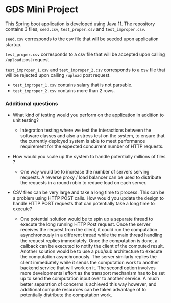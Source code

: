 # GDS Mini Project 

This Spring boot application is developed using Java 11. The repository contains 3 files, `seed.csv`, `test_proper.csv` and 
`test_improper.csv`.

`seed.csv` corresponds to the csv file that will be seeded upon application startup.


`test_proper.csv` corresponds to a csv file that will be accepted upon calling `/upload` post request


`test_improper_1.csv` and `test_improper_2.csv`  corresponds to a csv file that will be rejected upon calling `/upload` post request.
  - `test_improper_1.csv` contains salary that is not parsable.
  - `test_improper_2.csv` contains more than 2 rows.


### Additional questions

- What kind of testing would you perform on the application in addition to unit testing?
    - Integration testing where we test the interactions between the software classes and also 
    a stress test on the system, to ensure that the currently deployed system is able to meet performance
      requirement for the expected concurrent number of HTTP requests.
      

- How would you scale up the system to handle potentially millions of files ?
     - One way would be to increase the number of servers serving requests. A reverse proxy / load
            balancer can be used to distribute the requests in a round robin to reduce load on each server.
       

- CSV files can be very large and take a long time to process. This can be a problem using HTTP POST calls.
  How would you update the design to handle HTTP POST requests that can potentially take a long time to execute?
    - One potential solution would be to spin up a separate thread to execute the long running HTTP Post request.
    Once the server receives the request from the client, it could run the computation asynchronously in a different thread 
      while the main thread handling the request replies immediately. Once the computation is done, a callback can be executed
      to notify the client of the computed result. Another solution would be to use a pub/sub architecture to execute the computation
      asynchronously. The server similarly replies the client immediately while it sends the computation work to another backend service
      that will work on it. The second option involves more developmental effort as the transport mechanism has to be set up
      to send the computation input over to another service. A much better separation of concerns is achieved this way however, and additional compute 
      resources can be taken advantage of to potentially distribute the computation work. 
